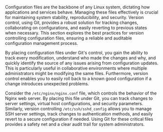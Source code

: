 Configuration files are the backbone of any Linux system, dictating how applications and services behave. Managing these files effectively is crucial for maintaining system stability, reproducibility, and security. Version control, using Git, provides a robust solution for tracking changes, collaborating on configurations, and easily reverting to previous states when necessary. This section explores the best practices for version controlling configuration files, ensuring a reliable and auditable configuration management process.

By placing configuration files under Git's control, you gain the ability to track every modification, understand who made the changes and why, and quickly identify the source of any issues arising from configuration updates. This is particularly useful in collaborative environments where multiple administrators might be modifying the same files. Furthermore, version control enables you to easily roll back to a known good configuration if a change introduces unexpected problems.

Consider the `/etc/nginx/nginx.conf` file, which controls the behavior of the Nginx web server. By placing this file under Git, you can track changes to server settings, virtual host configurations, and security parameters. Similarly, version controlling `/etc/ssh/sshd_config` allows you to manage SSH server settings, track changes to authentication methods, and easily revert to a secure configuration if needed. Using Git for these critical files provides a safety net and a clear audit trail for system administrators.